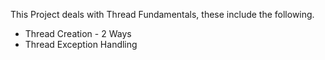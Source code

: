 This Project deals with Thread Fundamentals, these include the following.
- Thread Creation - 2 Ways 
- Thread Exception Handling
